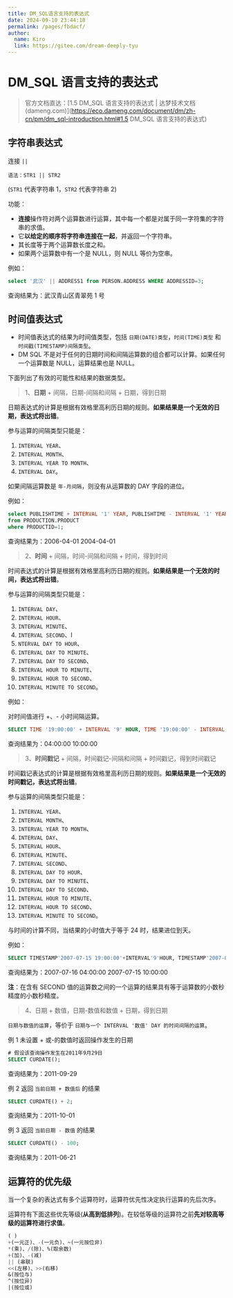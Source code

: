 ```yaml
---
title: DM_SQL语言支持的表达式
date: 2024-09-10 23:44:18
permalink: /pages/fbdacf/
author: 
  name: Kiro
  link: https://gitee.com/dream-deeply-tyu
---
```

# DM_SQL 语言支持的表达式

> 官方文档直达：[1.5 DM_SQL 语言支持的表达式 | 达梦技术文档 (dameng.com)](https://eco.dameng.com/document/dm/zh-cn/pm/dm_sql-introduction.html#1.5 DM_SQL 语言支持的表达式)

## 字符串表达式

连接 `||`

```plaintext
语法：STR1 || STR2
```

(`STR1` 代表字符串 1，`STR2` 代表字符串 2)

功能：

- **连接**操作符对两个运算数进行运算，其中每一个都是对属于同一字符集的字符串的求值。
- 它**以给定的顺序将字符串连接在一起**，并返回一个字符串。
- 其长度等于两个运算数长度之和。
- 如果两个运算数中有一个是 NULL，则 NULL 等价为空串。

例如：

```sql
select '武汉' || ADDRESS1 from PERSON.ADDRESS WHERE ADDRESSID=3;
```

查询结果为：武汉青山区青翠苑 1 号



## 时间值表达式

- 时间值表达式的结果为时间值类型，包括 `日期(DATE)类型`，`时间(TIME)类型` 和 `时间戳(TIMESTAMP)间隔类型`。
- DM SQL 不是对于任何的日期时间和间隔运算数的组合都可以计算。如果任何一个运算数是 NULL，运算结果也是 NULL。

下面列出了有效的可能性和结果的数据类型。

> 1、**日期** + 间隔，日期-间隔和间隔 + 日期，得到日期

日期表达式的计算是根据有效格里高利历日期的规则。**如果结果是一个无效的日期，表达式将出错**。

参与运算的间隔类型只能是：

1. `INTERVAL YEAR`、
2. `INTERVAL MONTH`、
3. `INTERVAL YEAR TO MONTH`、
4. `INTERVAL DAY`。

如果间隔运算数是 `年-月间隔`，则没有从运算数的 DAY 字段的进位。

例如：

```sql
select PUBLISHTIME + INTERVAL '1' YEAR, PUBLISHTIME - INTERVAL '1' YEAR
from PRODUCTION.PRODUCT
where PRODUCTID=1;
```

查询结果为：2006-04-01 2004-04-01

> 2、**时间** + 间隔，时间-间隔和间隔 + 时间，得到时间

时间表达式的计算是根据有效格里高利历日期的规则。**如果结果是一个无效的时间，表达式将出错**。

参与运算的间隔类型只能是：

1. `INTERVAL DAY`、
2. `INTERVAL HOUR`、
3. `INTERVAL MINUTE`、
4. `INTERVAL SECOND`、I
5. `NTERVAL DAY TO HOUR`、
6. `INTERVAL DAY TO MINUTE`、
7. `INTERVAL DAY TO SECOND`、
8. `INTERVAL HOUR TO MINUTE`、
9. `INTERVAL HOUR TO SECOND`、
10. `INTERVAL MINUTE TO SECOND`。

例如：

对时间值进行 +、- 小时间隔运算。

```sql
SELECT TIME '19:00:00' + INTERVAL '9' HOUR, TIME '19:00:00' - INTERVAL '9' HOUR;
```

查询结果为：04:00:00 10:00:00

> 3、**时间戳记** + 间隔，时间戳记-间隔和间隔 + 时间戳记，得到时间戳记

时间戳记表达式的计算是根据有效格里高利历日期的规则。**如果结果是一个无效的时间戳记，表达式将出错**。

参与运算的间隔类型只能是：

1. `INTERVAL YEAR`、
2. `INTERVAL MONTH`、
3. `INTERVAL YEAR TO MONTH`、
4. `INTERVAL DAY`、
5. `INTERVAL HOUR`、
6. `INTERVAL MINUTE`、
7. `INTERVAL SECOND`、
8. `INTERVAL DAY TO HOUR`、
9. `INTERVAL DAY TO MINUTE`、
10. `INTERVAL DAY TO SECOND`、
11. `INTERVAL HOUR TO MINUTE`、
12. `INTERVAL HOUR TO SECOND`、
13. `INTERVAL MINUTE TO SECOND`。

与时间的计算不同，当结果的小时值大于等于 24 时，结果进位到天。

例如：

```sql
SELECT TIMESTAMP'2007-07-15 19:00:00'+INTERVAL'9'HOUR, TIMESTAMP'2007-07-15 19:00:00'-INTERVAL'9'HOUR;
```

查询结果为：2007-07-16 04:00:00 2007-07-15 10:00:00

**注**：在含有 SECOND 值的运算数之间的一个运算的结果具有等于运算数的小数秒精度的小数秒精度。

> 4、日期 + 数值，日期-数值和数值 + 日期，得到日期

`日期与数值的运算`，等价于 `日期与一个 INTERVAL '数值' DAY 的时间间隔的运算`。

例 1 未设置 + 或-的数值时返回操作发生的日期

```sql
# 假设该查询操作发生在2011年9月29日 
SELECT CURDATE();
```

查询结果为：2011-09-29

例 2 返回 `当前日期 + 数值后` 的结果

```sql
SELECT CURDATE() + 2;
```

查询结果为：2011-10-01

例 3 返回 `当前日期 - 数值` 的结果

```sql
SELECT CURDATE() - 100;
```

查询结果为：2011-06-21



## 运算符的优先级

当一个复杂的表达式有多个运算符时，运算符优先性决定执行运算的先后次序。

运算符有下面这些优先等级(**从高到低排列**)。在较低等级的运算符之前**先对较高等级的运算符进行求值**。

```sql
( )
+(一元正)、-(一元负)、~(一元按位非)
*(乘)、/(除)、%(取余数)
+(加)、-(减)
|| (串联)
<<(左移)、>>(右移)
&(按位与)
^(按位异)
|(按位或)
```

